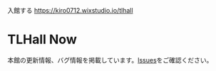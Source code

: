 入館する
https://kiro0712.wixstudio.io/tlhall

# TLHall Now
本館の更新情報、バグ情報を掲載しています。[Issues](https://github.com/Kiro0712/TLHall-GitHub/issues)をご確認ください。
